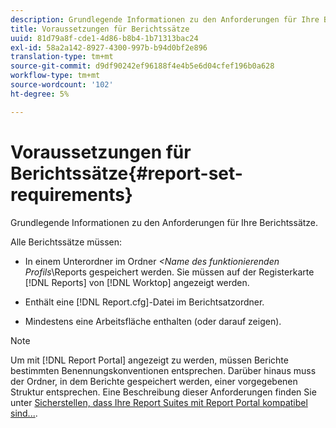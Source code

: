```yaml
---
description: Grundlegende Informationen zu den Anforderungen für Ihre Berichtssätze.
title: Voraussetzungen für Berichtssätze
uuid: 81d79a8f-cde1-4d86-b8b4-1b71313bac24
exl-id: 58a2a142-8927-4300-997b-b94d0bf2e896
translation-type: tm+mt
source-git-commit: d9df90242ef96188f4e4b5e6d04cfef196b0a628
workflow-type: tm+mt
source-wordcount: '102'
ht-degree: 5%

---
```


# Voraussetzungen für Berichtssätze{#report-set-requirements}

Grundlegende Informationen zu den Anforderungen für Ihre Berichtssätze.

Alle Berichtssätze müssen:

* In einem Unterordner im Ordner *&lt;Name des funktionierenden Profils*\Reports gespeichert werden. Sie müssen auf der Registerkarte [!DNL Reports] von [!DNL Worktop] angezeigt werden.

* Enthält eine [!DNL Report.cfg]-Datei im Berichtsatzordner.
* Mindestens eine Arbeitsfläche enthalten (oder darauf zeigen).

>[!NOTE]
>
>Um mit [!DNL Report Portal] angezeigt zu werden, müssen Berichte bestimmten Benennungskonventionen entsprechen. Darüber hinaus muss der Ordner, in dem Berichte gespeichert werden, einer vorgegebenen Struktur entsprechen. Eine Beschreibung dieser Anforderungen finden Sie unter [Sicherstellen, dass Ihre Report Suites mit Report Portal kompatibel sind...](../../home/c-rpt-oview/c-install-rpt-port/c-rpt-port-user-inter.md#section-2b141e5d198a4bbea455699126c24706).
